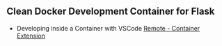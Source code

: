 ## Clean Docker Development Container for Flask 
 - Developing inside a Container with VSCode [Remote - Container Extension](https://marketplace.visualstudio.com/items?itemName=ms-vscode-remote.remote-containers)

